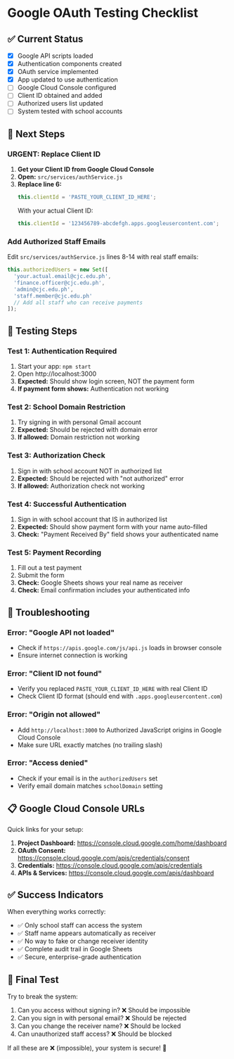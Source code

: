 # Google OAuth Testing Checklist

## ✅ **Current Status**
- [x] Google API scripts loaded
- [x] Authentication components created
- [x] OAuth service implemented
- [x] App updated to use authentication
- [ ] Google Cloud Console configured
- [ ] Client ID obtained and added
- [ ] Authorized users list updated
- [ ] System tested with school accounts

## 🔧 **Next Steps**

### **URGENT: Replace Client ID**

1. **Get your Client ID from Google Cloud Console**
2. **Open:** `src/services/authService.js`
3. **Replace line 6:**
   ```javascript
   this.clientId = 'PASTE_YOUR_CLIENT_ID_HERE';
   ```
   With your actual Client ID:
   ```javascript
   this.clientId = '123456789-abcdefgh.apps.googleusercontent.com';
   ```

### **Add Authorized Staff Emails**

Edit `src/services/authService.js` lines 8-14 with real staff emails:
```javascript
this.authorizedUsers = new Set([
  'your.actual.email@cjc.edu.ph',
  'finance.officer@cjc.edu.ph',
  'admin@cjc.edu.ph',
  'staff.member@cjc.edu.ph'
  // Add all staff who can receive payments
]);
```

## 🧪 **Testing Steps**

### **Test 1: Authentication Required**
1. Start your app: `npm start`
2. Open http://localhost:3000
3. **Expected:** Should show login screen, NOT the payment form
4. **If payment form shows:** Authentication not working

### **Test 2: School Domain Restriction**
1. Try signing in with personal Gmail account
2. **Expected:** Should be rejected with domain error
3. **If allowed:** Domain restriction not working

### **Test 3: Authorization Check**
1. Sign in with school account NOT in authorized list
2. **Expected:** Should be rejected with "not authorized" error
3. **If allowed:** Authorization check not working

### **Test 4: Successful Authentication**
1. Sign in with school account that IS in authorized list
2. **Expected:** Should show payment form with your name auto-filled
3. **Check:** "Payment Received By" field shows your authenticated name

### **Test 5: Payment Recording**
1. Fill out a test payment
2. Submit the form
3. **Check:** Google Sheets shows your real name as receiver
4. **Check:** Email confirmation includes your authenticated info

## 🚨 **Troubleshooting**

### **Error: "Google API not loaded"**
- Check if `https://apis.google.com/js/api.js` loads in browser console
- Ensure internet connection is working

### **Error: "Client ID not found"**
- Verify you replaced `PASTE_YOUR_CLIENT_ID_HERE` with real Client ID
- Check Client ID format (should end with `.apps.googleusercontent.com`)

### **Error: "Origin not allowed"**
- Add `http://localhost:3000` to Authorized JavaScript origins in Google Cloud Console
- Make sure URL exactly matches (no trailing slash)

### **Error: "Access denied"**
- Check if your email is in the `authorizedUsers` set
- Verify email domain matches `schoolDomain` setting

## 📋 **Google Cloud Console URLs**

Quick links for your setup:

1. **Project Dashboard:** https://console.cloud.google.com/home/dashboard
2. **OAuth Consent:** https://console.cloud.google.com/apis/credentials/consent
3. **Credentials:** https://console.cloud.google.com/apis/credentials
4. **APIs & Services:** https://console.cloud.google.com/apis/dashboard

## ✅ **Success Indicators**

When everything works correctly:
- ✅ Only school staff can access the system
- ✅ Staff name appears automatically as receiver
- ✅ No way to fake or change receiver identity
- ✅ Complete audit trail in Google Sheets
- ✅ Secure, enterprise-grade authentication

## 🎯 **Final Test**

Try to break the system:
1. Can you access without signing in? ❌ Should be impossible
2. Can you sign in with personal email? ❌ Should be rejected
3. Can you change the receiver name? ❌ Should be locked
4. Can unauthorized staff access? ❌ Should be blocked

If all these are ❌ (impossible), your system is secure! 🔐










